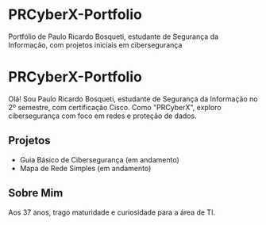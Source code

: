 # PRCyberX-Portfolio
Portfólio de Paulo Ricardo Bosqueti, estudante de Segurança da Informação, com projetos iniciais em cibersegurança
# PRCyberX-Portfolio
Olá! Sou Paulo Ricardo Bosqueti, estudante de Segurança da Informação no 2º semestre, com certificação Cisco. Como "PRCyberX", exploro cibersegurança com foco em redes e proteção de dados.

## Projetos
- Guia Básico de Cibersegurança (em andamento)
- Mapa de Rede Simples (em andamento)

## Sobre Mim
Aos 37 anos, trago maturidade e curiosidade para a área de TI.
